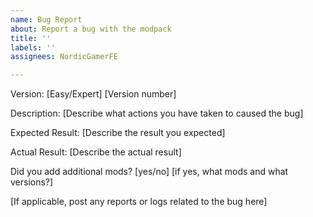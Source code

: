 ```yaml
---
name: Bug Report
about: Report a bug with the modpack
title: ''
labels: ''
assignees: NordicGamerFE

---
```


Version: [Easy/Expert] [Version number]

Description:
[Describe what actions you have taken to caused the bug]

Expected Result:
[Describe the result you expected]

Actual Result:
[Describe the actual result]

Did you add additional mods?
[yes/no]
[if yes, what mods and what versions?]


[If applicable, post any reports or logs related to the bug here]
